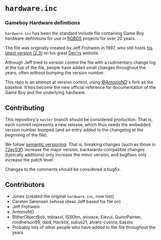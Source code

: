# `hardware.inc`
### Gameboy Hardware definitions
`hardware.inc` has been the standard include file containing Game Boy hardware definitions for use in [RGBDS](https://rgbds.gbdev.io) projects for over 20 years.

The file was originally created by Jeff Frohwein in 1997, who still hosts [his latest version (2.3)](http://www.devrs.com/gb/files/hardware.zip) on his great [Dev'rs](http://devrs.com) website.

Although Jeff tried to version control the file with a rudimentary change log at the top of the file, people have added small changes throughout the years, often without bumping the version number.

This repo is an attempt at version control, using [@AntonioND](http://github.com/AntonioND)'s fork as the baseline. It has become the new official reference for documentation of the Game Boy and the underlying hardware.

## Contributing

This repository's `master` branch should be considered production.
That is, each commit represents a new release, which thus needs the embedded version number bumped (and an entry added to the changelog at the beginning of the file).

We follow [semantic versioning](https://semver.org).
That is, breaking changes (such as those in [72ec03f](https://github.com/gbdev/hardware.inc/commit/72ec03f835e72be83a1ef189a4a9eac0fbdf39e2)) increase the major version, backwards-compatible changes (typically additions) only increase the minor version, and bugfixes only increase the patch level.

Changes to the comments should be considered a bugfix.

## Contributors

* Jones (created the original `hardware.inc`, now lost)
* Carsten Sørensen (whose ideas Jeff based his file on)
* Jeff Frohwein
* AntonioND
* BlitterObjectBob, tobiasvl, ISSOtm, avivace, Eievui, QuinnPainter, rondnelson99, daid, Hacktix, sukus21, alvaro-cuesta, basxto
* Probably lots of other people who have added to the file throughout the years
